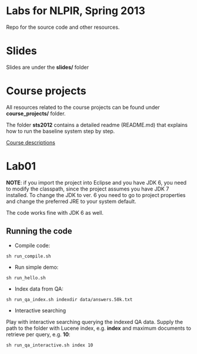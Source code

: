 Labs for NLPIR, Spring 2013
===========================

Repo for the source code and other resources.

# Slides

Slides are under the **slides/** folder

# Course projects

All resources related to the course projects can be found under **course_projects/** folder. 

The folder **sts2012** contains a detailed readme (README.md) that explains how to run the baseline system step by step.

[Course descriptions](https://docs.google.com/document/d/1sh2kk6Hj8cWsCellIaXuBpzHF9yGZaomDWCRSJ78nTk/edit?usp=sharing)

# Lab01

**NOTE**: if you import the project into Eclipse and you have JDK 6, you need to modify the classpath, since the project assumes you have JDK 7 installed. To change the JDK to ver. 6 you need to go to project properties and change the preferred JRE to your system default. 

The code works fine with JDK 6 as well.

## Running the code

* Compile code:

`sh run_compile.sh`

* Run simple demo:

`sh run_hello.sh`

* Index data from QA:

`sh run_qa_index.sh indexdir data/answers.50k.txt`

* Interactive searching

Play with interactive searching querying the indexed QA data. 
Supply the path to the folder with Lucene index, e.g. **index** 
and maximum documents to retrieve per query, e.g. **10**:

`sh run_qa_interactive.sh index 10`